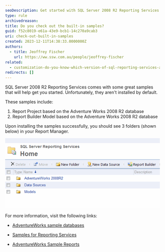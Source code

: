 ```yaml
---
seoDescription: Get started with SQL Server 2008 R2 Reporting Services using built-in samples featuring Adventure Works 2008 R2 database.
type: rule
archivedreason:
title: Do you check out the built-in samples?
guid: f52c8019-e61a-43e9-bcb1-14c270a9cab3
uri: check-out-built-in-samples
created: 2023-12-11T14:38:33.0000000Z
authors:
  - title: Jeoffrey Fischer
    url: https://ww.ssw.com.au/people/jeoffrey-fischer
related:
  - customization-do-you-know-which-version-of-sql-reporting-services-and-visual-studio-you-are-using
redirects: []
---
```


SQL Server 2008 R2 Reporting Services comes with some great samples that will help get you started. Unfortunately, they aren't installed by default.

<!--endintro-->

These samples include:

1. Report Project based on the Adventure Works 2008 R2 database
2. Report Builder Model based on the Adventure Works 2008 R2 database

Upon installing the samples successfully, you should see 3 folders (shown below) in your Report Manager.

![Figure: A proper installation of the samples](Folders2008R2.gif)

For more information, visit the following links:

* [AdventureWorks sample databases](https://learn.microsoft.com/en-us/sql/samples/adventureworks-install-configure?view=sql-server-ver16&tabs=ssms)

* [Samples for Reporting Services](https://github.com/microsoft/sql-server-samples/tree/master/samples/features/reporting-services)

* [AdventureWorks Sample Reports](https://www.ssw.com.au/ssw/Standards/AdventureWorksSamples.aspx)
